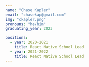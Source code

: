 ```yaml
---
name: "Chase Kapler"
email: "chasekap@gmail.com"
img: "ckapler.png"
pronouns: "he/him"
graduating_year: 2023

positions:
  - year: 2020-2021
    title: React Native School Lead
  - year: 2021-2022
    title: React Native School Lead
---
```

